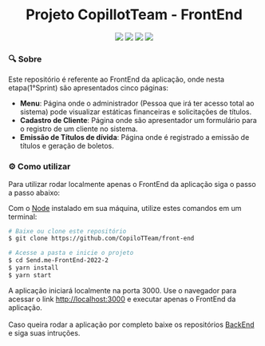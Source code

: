 <h1 align="center"> Projeto CopillotTeam - FrontEnd</h1>
<div align="center">
<img src="https://img.shields.io/badge/React-20232A?style=for-the-badge&logo=react&logoColor=61DAFB" /> <img src="https://img.shields.io/badge/HTML5-E34F26?style=for-the-badge&logo=html5&logoColor=white" /> <img src="https://img.shields.io/badge/CSS3-1572B6?style=for-the-badge&logo=css3&logoColor=white" /> <img src="https://img.shields.io/badge/Yarn-2C8EBB?style=for-the-badge&logo=yarn&logoColor=white" /> </div>

### :mag: Sobre

Este repositório é referente ao FrontEnd da aplicação, onde nesta etapa(1°Sprint) são apresentados cinco páginas:

- **Menu**: Página onde o administrador (Pessoa que irá ter acesso total ao sistema) pode visualizar estáticas financeiras e solicitações de títulos.
- **Cadastro de Cliente**: Página onde são apresentador um formulário para o registro de um cliente no sistema.
- **Emissão de Títulos de dívida**: Página onde é registrado a emissão de títulos e geração de boletos.

### :gear: Como utilizar

Para utilizar rodar localmente apenas o FrontEnd da aplicação siga o passo a passo abaixo:

Com o [Node](https://nodejs.org/en/) instalado em sua máquina, utilize estes comandos em um terminal:

```bash
# Baixe ou clone este repositório
$ git clone https://github.com/CopiloTTeam/front-end

# Acesse a pasta e inicie o projeto
$ cd Send.me-FrontEnd-2022-2
$ yarn install
$ yarn start
```

A aplicação iniciará localmente na porta 3000. Use o navegador para acessar o link [http://localhost:3000](http://localhost:3000) e executar apenas o FrontEnd da aplicação.
<br><br>
Caso queira rodar a aplicação por completo baixe os repositórios [BackEnd](https://github.com/CopiloTTeam/back-end) e siga suas intruções.



